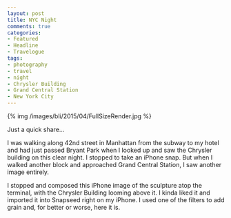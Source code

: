 ```yaml
---
layout: post
title: NYC Night
comments: true
categories:
- Featured
- Headline
- Travelogue
tags:
- photography
- travel
- night
- Chrysler Building
- Grand Central Station
- New York City
---
```


{% img /images/bli/2015/04/FullSizeRender.jpg %}

Just a quick share...

I was walking along 42nd street in Manhattan from the subway to my hotel and had just passed Bryant Park when I looked up and saw the Chrysler building on this clear night. I stopped to take an iPhone snap. But when I walked another block and approached Grand Central Station, I saw another image entirely.

<!--more-->

I stopped and composed this iPhone image of the sculpture atop the terminal, with the Chrysler Building looming above it. I kinda liked it and imported it into Snapseed right on my iPhone. I used one of the filters to add grain and, for better or worse, here it is. 